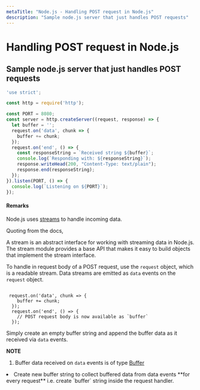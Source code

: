 ```yaml
---
metaTitle: "Node.js - Handling POST request in Node.js"
description: "Sample node.js server that just handles POST requests"
---
```


# Handling POST request in Node.js



## Sample node.js server that just handles POST requests


```js
'use strict';

const http = require('http');

const PORT = 8080;
const server = http.createServer((request, response) => {
  let buffer = '';
  request.on('data', chunk => {
    buffer += chunk;
  });
  request.on('end', () => {
    const responseString = `Received string ${buffer}`;
    console.log(`Responding with: ${responseString}`);
    response.writeHead(200, "Content-Type: text/plain");
    response.end(responseString);
  });
}).listen(PORT, () => {
  console.log(`Listening on ${PORT}`);
});

```



#### Remarks


Node.js uses [streams](https://nodejs.org/api/stream.html#stream_stream) to handle incoming data.

Quoting from the docs,

> 
A stream is an abstract interface for working with streaming data in Node.js. The stream module provides a base API that makes it easy to build objects that implement the stream interface.


To handle in request body of a POST request, use the `request` object, which is a readable stream. Data streams are emitted as `data` events on the `request` object.

```

 request.on('data', chunk => {
    buffer += chunk;
  });
  request.on('end', () => {
    // POST request body is now available as `buffer`
  });

```

Simply create an empty buffer string and append the buffer data as it received via `data` events.

**NOTE**

1. Buffer data received on `data` events is of type [Buffer](https://nodejs.org/api/buffer.html)
<li>Create new buffer string to collect buffered data from data events
**for every request** i.e. create `buffer` string inside the request handler.</li>

